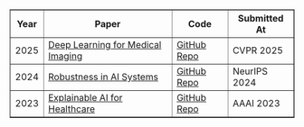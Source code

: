 <table border="1" cellpadding="8" cellspacing="0" style="border-collapse: collapse; width:100%;">
  <thead>
    <tr>
      <th>Year</th>
      <th>Paper</th>
      <th>Code</th>
      <th>Submitted At</th>
    </tr>
  </thead>
  <tbody>
    <tr>
      <td>2025</td>
      <td><a href="link-to-paper.pdf">Deep Learning for Medical Imaging</a></td>
      <td><a href="https://github.com/example/repo">GitHub Repo</a></td>
      <td>CVPR 2025</td>
    </tr>
    <tr>
      <td>2024</td>
      <td><a href="link-to-paper.pdf">Robustness in AI Systems</a></td>
      <td><a href="https://github.com/example/repo2">GitHub Repo</a></td>
      <td>NeurIPS 2024</td>
    </tr>
    <tr>
      <td>2023</td>
      <td><a href="link-to-paper.pdf">Explainable AI for Healthcare</a></td>
      <td><a href="https://github.com/example/repo3">GitHub Repo</a></td>
      <td>AAAI 2023</td>
    </tr>
  </tbody>
</table>
